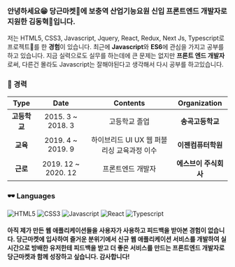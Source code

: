 ### 안녕하세요😁 당근마켓🥕에 보충역 산업기능요원 신입 프론트엔드 개발자로 지원한 김동혁🐹입니다.

저는 HTML5, CSS3, Javascript, Jquery, React, Redux, Next Js, Typescript로 프로젝트🏢를 한 **경험**이 있습니다.
최근에 **Javascript**와 **ES6**에 관심을 가지고 공부를 하고 있습니다. 지금 실력으로도 실무를 하는데에 큰 문제는 없지만 **프론트 엔드 개발자**로써,
다른건 몰라도 Javascript는 잘해야된다고 생각해서 다시 공부를 하고있습니다.

### 🧡 경력

| **Type** | **Date** | **Contents** | **Organization** |
|:--------:|:--------:|:--------:|:--------:|
| **고등학교** | 2015. 3 ~ 2018. 3 | 고등학교 졸업 | **송곡고등학교** |
| **교육** | 2019. 4 ~ 2019. 9 | 하이브리드 UI UX 웹 퍼블리싱 교육과정 이수 | **이젠컴퓨터학원** |
| **근로** | 2019. 12 ~ 2020. 12 | 프론트엔드 개발자 | **에스브이 주식회사** |

### 🕶 Languages
![HTML5](https://img.shields.io/badge/HTML5-%E2%98%85%E2%98%85%E2%98%85%E2%98%85%E2%98%86-ff8a3d?style=plastic&logo=HTML5&logoColor=white) ![CSS3](https://img.shields.io/badge/CSS3-%E2%98%85%E2%98%85%E2%98%85%E2%98%85%E2%98%85-56c271?style=plastic&logo=CSS3&logoColor=white) ![Javascript](https://img.shields.io/badge/JAVASCRIPT-%E2%98%85%E2%98%85%E2%98%85%E2%98%85%E2%98%86-ff8a3d?style=plastic&logo=Javascript&logoColor=white) ![React](https://img.shields.io/badge/REACT-%E2%98%85%E2%98%85%E2%98%85%E2%98%85%E2%98%86-ff8a3d?style=plastic&logo=React&logoColor=white) ![Typescript](https://img.shields.io/badge/TYPESCRIPT-%E2%98%85%E2%98%85%E2%98%86%E2%98%86%E2%98%86-ff8a3d?style=plastic&logo=Typescript&logoColor=white)


#### 아직 제가 만든 웹 애플리케이션들을 사용자가 사용하고 피드백을 받아본 경험이 없습니다. 당근마켓에 입사하여 즐거운 분위기에서 신규 웹 애플리케이션 서비스를 개발하여 실시간으로 방배한 유저한테 피드백을 받고 더 좋은 서비스를 만드는 프론트엔드 개발자로 당근마켓과 함께 성장하고 싶습니다. 감사합니다!

